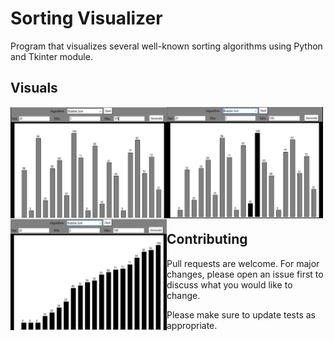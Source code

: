 # Sorting Visualizer

Program that visualizes several well-known sorting algorithms using Python and Tkinter module.

## Visuals
  
<img align="left" src="README_IMGS/Main.png" alt="alt text" width="250">
<img align="left" src="README_IMGS/Sorting.png" alt="alt text" width="250">
<img align="left" src="README_IMGS/Sorted.png" alt="alt text" width="250">

<br><br><br><br><br><br><br><br><br><br>

## Contributing
Pull requests are welcome. For major changes, please open an issue first to discuss what you would like to change.

Please make sure to update tests as appropriate.
